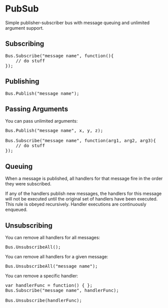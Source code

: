 # PubSub

Simple publisher-subscriber bus with message queuing and unlimited argument support.

## Subscribing

<pre>
Bus.Subscribe("message name", function(){
	// do stuff
});
</pre>


## Publishing

<pre>
Bus.Publish("message name");
</pre>


## Passing Arguments

You can pass unlimited arguments:

<pre>
Bus.Publish("message name", x, y, z);

Bus.Subscribe("message name", function(arg1, arg2, arg3){
	// do stuff
});
</pre>

## Queuing

When a message is published, all handlers for that message fire in the order they were subscribed.

If any of the handlers publish new messages, the handlers for this message will not be executed until the original set of handlers have been executed. This rule is obeyed recursively. Handler executions are continuously enqueued.

## Unsubscribing

You can remove all handlers for all messages:

<pre>
Bus.UnsubscribeAll();
</pre>

You can remove all handlers for a given message:

<pre>
Bus.UnsubscribeAll("message name");
</pre>

You can remove a specific handler:

<pre>
var handlerFunc = function() { };
Bus.Subscribe("message name", handlerFunc);

Bus.Unsubscribe(handlerFunc);
</pre>